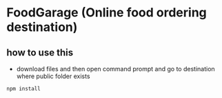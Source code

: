 # FoodGarage (Online food ordering destination)

## how to use this 

- download files and then open command prompt and go to destination where public folder exists

`npm install`


